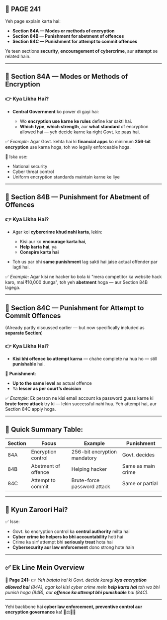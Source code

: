 ## 📄 **PAGE 241**

Yeh page explain karta hai:

* **Section 84A — Modes or methods of encryption**
* **Section 84B — Punishment for abetment of offences**
* **Section 84C — Punishment for attempt to commit offences**

Ye teen sections **security**, **encouragement of cybercrime**, aur **attempt** se related hain.

---

## 🔹 **Section 84A — Modes or Methods of Encryption**

### 👉 Kya Likha Hai?

* **Central Government** ko power di gayi hai:

  * Wo **encryption use karne ke rules** define kar sakti hai.
  * **Which type**, **which strength**, aur **what standard** of encryption allowed hai — yeh decide karne ka right Govt. ke paas hai.

✅ *Example:*
Agar Govt. kehta hai ki **financial apps** ko minimum **256-bit encryption** use karna hoga, toh wo legally enforceable hoga.

📌 Iska use:

* National security
* Cyber threat control
* Uniform encryption standards maintain karne ke liye

---

## 🔹 **Section 84B — Punishment for Abetment of Offences**

### 👉 Kya Likha Hai?

* Agar koi **cybercrime khud nahi karta**, lekin:

  * Kisi aur ko **encourage karta hai**,
  * **Help karta hai**, ya
  * **Conspire karta hai**
* Toh us par bhi **same punishment** lag sakti hai jaise actual offender par lagti hai.

✅ *Example:*
Agar kisi ne hacker ko bola ki "mera competitor ka website hack karo, mai ₹10,000 dunga", toh yeh **abetment** hoga — aur Section 84B lagega.

---

## 🔹 **Section 84C — Punishment for Attempt to Commit Offences**

(Already partly discussed earlier — but now specifically included as **separate Section**)

### 👉 Kya Likha Hai?

* **Kisi bhi offence ko attempt karna** — chahe complete na hua ho — still **punishable** hai.

📌 **Punishment**:

* **Up to the same level** as actual offence
* Ya **lesser as per court’s decision**

✅ *Example:*
Ek person ne kisi email account ka password guess karne ki **brute force attack** try ki — lekin successful nahi hua. Yeh attempt hai, aur Section 84C apply hoga.

---

## 🧩 **Quick Summary Table:**

| Section | Focus               | Example                      | Punishment         |
| ------- | ------------------- | ---------------------------- | ------------------ |
| 84A     | Encryption control  | 256-bit encryption mandatory | Govt. decides      |
| 84B     | Abetment of offence | Helping hacker               | Same as main crime |
| 84C     | Attempt to commit   | Brute-force password attack  | Same or partial    |

---

## 🔹 **Kyun Zaroori Hai?**

✅ Isse:

* Govt. ko encryption control ka **central authority** milta hai
* **Cyber crime ke helpers ko bhi accountability** hoti hai
* Crime ka sirf attempt bhi **seriously treat** hota hai
* **Cybersecurity aur law enforcement** dono strong hote hain

---

## ✅ **Ek Line Mein Overview**

📌 **Page 241:**
👉 *Yeh batata hai ki Govt. decide karegi **kya encryption allowed hai** (84A), agar koi kisi cyber crime mein **help karta hai** toh wo bhi punish hoga (84B), aur **offence ka attempt bhi punishable** hai (84C).*

---

Yehi backbone hai **cyber law enforcement, preventive control aur encryption governance** ka! 🔐⚖️🧑‍💻
